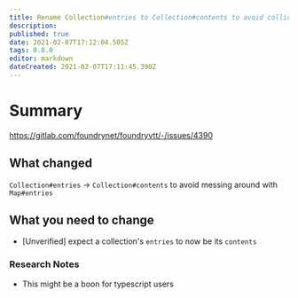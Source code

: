 ```yaml
---
title: Rename Collection#entries to Collection#contents to avoid colliding/overriding the default Map#entries behavior with a differently behaved property
description: 
published: true
date: 2021-02-07T17:12:04.505Z
tags: 0.8.0
editor: markdown
dateCreated: 2021-02-07T17:11:45.390Z
---
```


# Summary
https://gitlab.com/foundrynet/foundryvtt/-/issues/4390

## What changed

`Collection#entries` -> `Collection#contents` to avoid messing around with `Map#entries`

## What you need to change

- [Unverified] expect a collection's `entries` to now be its `contents`

### Research Notes

- This might be a boon for typescript users